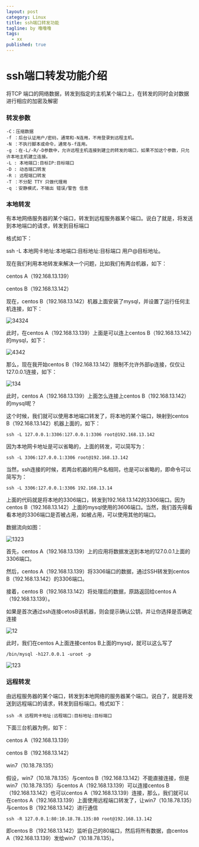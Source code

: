 ```yaml
---
layout: post
category: Linux
title: ssh端口转发功能
tagline: by 噜噜噜
tags: 
  - xx
published: true
---
```




<!--more-->

# ssh端口转发功能介绍

将TCP 端口的网络数据，转发到指定的主机某个端口上，在转发的同时会对数据进行相应的加密及解密

### 转发参数

```
-C：压缩数据
-f ：后台认证用户/密码，通常和-N连用，不用登录到远程主机。
-N ：不执行脚本或命令，通常与-f连用。
-g ：在-L/-R/-D参数中，允许远程主机连接到建立的转发的端口，如果不加这个参数，只允许本地主机建立连接。
-L : 本地端口:目标IP:目标端口
-D : 动态端口转发
-R : 远程端口转发
-T ：不分配 TTY 只做代理用
-q ：安静模式，不输出 错误/警告 信息
```

### 本地转发

有本地网络服务器的某个端口，转发到远程服务器某个端口。说白了就是，将发送到本地端口的请求，转发到目标端口

格式如下：

ssh -L 本地网卡地址:本地端口:目标地址:目标端口 用户@目标地址。

现在我们利用本地转发来解决一个问题，比如我们有两台机器，如下：

centos A（192.168.13.139）

centos B（192.168.13.142）

现在，centos B（192.168.13.142）机器上面安装了mysql，并设置了运行任何主机连接，如下：

![34324](D:\个人博客\easywawa.github.io\_posts\Linux\2020-08-06-ssh端口转发功能.assets\image(2).png)

此时，在centos A（192.168.13.139）上面是可以连上centos B（192.168.13.142）的mysql，如下：

![4342](D:\个人博客\easywawa.github.io\_posts\Linux\2020-08-06-ssh端口转发功能.assets\image(3).png)

那么，现在我开始centos B（192.168.13.142）限制不允许外部ip连接，仅仅让127.0.0.1连接，如下：

![134](D:\个人博客\easywawa.github.io\_posts\Linux\2020-08-06-ssh端口转发功能.assets\image(4).png)

此时，centos A（192.168.13.139）上面怎么连接上centos B（192.168.13.142）的mysql呢？

这个时候，我们就可以使用本地端口转发了，将本地的某个端口，映射到centos B（192.168.13.142）机器上面的，如下：

```
ssh -L 127.0.0.1:3306:127.0.0.1:3306 root@192.168.13.142
```

因为本地网卡地址是可以省略的，上面的转发，可以简写为：

```
ssh -L 3306:127.0.0.1:3306 root@192.168.13.142
```

当然，ssh连接的时候，若两台机器的用户名相同，也是可以省略的，即命令可以简写为：

```
ssh -L 3306:127.0.0.1:3306 192.168.13.14
```

上面的代码就是将本地的3306端口，转发到192.168.13.142的3306端口。因为centos B（192.168.13.142）上面的mysql使用的3606端口。当然，我们首先得看看本地的3306端口是否被占用，如被占用，可以使用其他的端口。



数据流向如图：

![1323](D:\个人博客\easywawa.github.io\_posts\Linux\2020-08-06-ssh端口转发功能.assets\image(5).png)

首先，centos A（192.168.13.139）上的应用将数据发送到本地的127.0.0.1上面的3306端口。

然后，centos A（192.168.13.139）将3306端口的数据，通过SSH转发到centos B（192.168.13.142）的3306端口。

接着，centos B（192.168.13.142）将处理后的数据，原路返回给centos A（192.168.13.139）。

如果是首次通过ssh连接cetosB该机器，则会提示确认公钥，并让你选择是否确定连接

![12](/blob/master/_posts/Linux/2020-08-06-ssh端口转发功能.assets/image(6).png)

此时，我们在centos A上面连接centos B上面的mysql，就可以这么写了

```
/bin/mysql -h127.0.0.1 -uroot -p
```

![123](D:\个人博客\easywawa.github.io\_posts\Linux\2020-08-06-ssh端口转发功能.assets\image(7).png)



### 远程转发

由远程服务器的某个端口，转发到本地网络的服务器某个端口。说白了，就是将发送到远程端口的请求，转发到目标端口。格式如下：

```
ssh -R 远程网卡地址:远程端口:目标地址:目标端口
```

下面三台机器为例，如下：

centos A（192.168.13.139）

centos B（192.168.13.142）

win7（10.18.78.135）

假设，win7（10.18.78.135）与centos B（192.168.13.142）不能直接连接，但是win7（10.18.78.135）与centos A（192.168.13.139）可以连接centos B（192.168.13.142）也可以centos A（192.168.13.139）连接，那么，我们就可以在centos A（192.168.13.139）上面使用远程端口转发了，让win7（10.18.78.135）与centos B（192.168.13.142）进行通信

```
ssh -R 127.0.0.1:80:10.18.78.135:80 root@192.168.13.142
```

即centos B（192.168.13.142）监听自己的80端口，然后将所有数据，由centos A（192.168.13.139）发给win7（10.18.78.135）。

